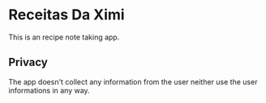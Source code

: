 # Receitas Da Ximi

This is an recipe note taking app.

## Privacy

The app doesn't collect any information from the user neither use the user informations in any way.
